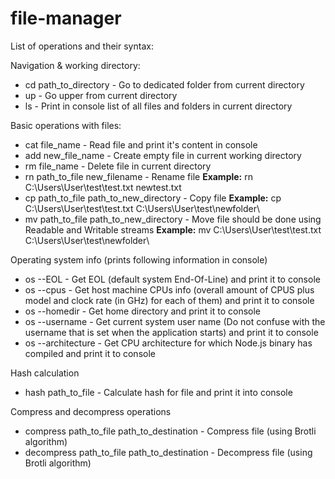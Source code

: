 # file-manager

List of operations and their syntax:

Navigation & working directory:

- cd path_to_directory - Go to dedicated folder from current directory
- up - Go upper from current directory
- ls - Print in console list of all files and folders in current directory

Basic operations with files:

- cat file_name - Read file and print it's content in console
- add new_file_name - Create empty file in current working directory
- rm file_name - Delete file in current directory
- rn path_to_file new_filename - Rename file
  **Example:** rn C:\Users\User\test\test.txt newtest.txt
- cp path_to_file path_to_new_directory - Copy file
  **Example:** cp C:\Users\User\test\test.txt C:\Users\User\test\newfolder\
- mv path_to_file path_to_new_directory - Move file should be done using Readable and Writable streams
  **Example:** mv C:\Users\User\test\test.txt C:\Users\User\test\newfolder\

Operating system info (prints following information in console)

- os --EOL - Get EOL (default system End-Of-Line) and print it to console
- os --cpus - Get host machine CPUs info (overall amount of CPUS plus model and clock rate (in GHz) for each of them) and print it to console
- os --homedir - Get home directory and print it to console
- os --username - Get current system user name (Do not confuse with the username that is set when the application starts) and print it to console
- os --architecture - Get CPU architecture for which Node.js binary has compiled and print it to console

Hash calculation

- hash path_to_file - Calculate hash for file and print it into console

Compress and decompress operations

- compress path_to_file path_to_destination - Compress file (using Brotli algorithm)
- decompress path_to_file path_to_destination - Decompress file (using Brotli algorithm)
